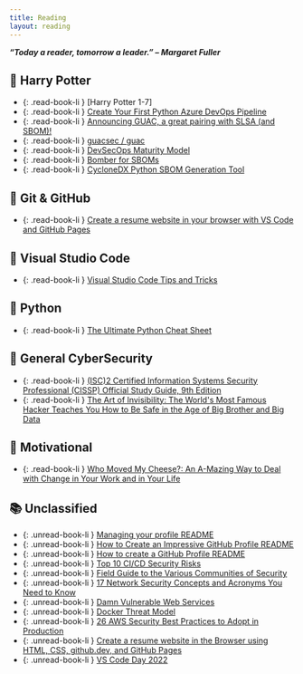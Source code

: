 ```yaml
---
title: Reading
layout: reading
---
```

***“Today a reader, tomorrow a leader.” – Margaret Fuller***

## 📙 Harry Potter

- {: .read-book-li } [Harry Potter 1-7]
- {: .read-book-li } [Create Your First Python Azure DevOps Pipeline](https://learn.microsoft.com/en-us/azure/devops/pipelines/create-first-pipeline?view=azure-devops&tabs=python%2Ctfs-2018-2%2Cbrowser)
- {: .read-book-li } [Announcing GUAC, a great pairing with SLSA (and SBOM)!](https://security.googleblog.com/2022/10/announcing-guac-great-pairing-with-slsa.html?m=1)
- {: .read-book-li } [ guacsec /
guac](https://github.com/guacsec/guac)
- {: .read-book-li } [DevSecOps Maturity Model](https://github.com/OWASP/www-project-devsecops-maturity-model/blob/master/index.md)
- {: .read-book-li } [Bomber for SBOMs](https://github.com/devops-kung-fu/bomber)
- {: .read-book-li } [CycloneDX Python SBOM Generation Tool](https://github.com/trantdai/cyclonedx-python)

## 📙 Git & GitHub

- {: .read-book-li } [Create a resume website in your browser with VS Code and GitHub Pages](https://learn.microsoft.com/en-us/events/vs-code-day-2022/create-a-resume-website-in-your-browser-with-vs-code-and-github-pages)

## 📙 Visual Studio Code

- {: .read-book-li } [Visual Studio Code Tips and Tricks](https://code.visualstudio.com/docs/getstarted/tips-and-tricks)

## 📙 Python
- {: .read-book-li } [The Ultimate Python Cheat Sheet](https://www.linkedin.com/feed/update/urn:li:activity:6977291893848084480/)

## 📙 General CyberSecurity

- {: .read-book-li } [(ISC)2 Certified Information Systems Security Professional (CISSP) Official Study Guide, 9th Edition](https://www.amazon.com.au/Certified-Information-Security-Professional-Official/dp/1119786231)
- {: .read-book-li } [The Art of Invisibility: The World's Most Famous Hacker Teaches You How to Be Safe in the Age of Big Brother and Big Data](https://www.amazon.com.au/Art-Invisibility-Worlds-Teaches-Brother/dp/0316380504)

## 📙 Motivational

- {: .read-book-li } [Who Moved My Cheese?: An A-Mazing Way to Deal with Change in Your Work and in Your Life](https://www.amazon.com.au/Who-Moved-My-Cheese-Mazing-ebook/dp/B004CR6AM4)

## 📚 Unclassified
- {: .unread-book-li } [Managing your profile README](https://docs.github.com/en/account-and-profile/setting-up-and-managing-your-github-profile/customizing-your-profile/managing-your-profile-readme)
- {: .unread-book-li } [How to Create an Impressive GitHub Profile README](https://www.sitepoint.com/github-profile-readme/)
- {: .unread-book-li } [How to create a GitHub Profile README ](https://dev.to/github/how-to-create-a-github-profile-readme-jha)
- {: .unread-book-li } [Top 10 CI/CD Security Risks](https://github.com/cider-security-research/top-10-cicd-security-risks)
- {: .unread-book-li } [Field Guide to the Various Communities of Security ](https://www.philvenables.com/post/field-guide-to-the-various-communities-of-security)
- {: .unread-book-li } [17 Network Security Concepts and Acronyms You Need to Know](https://www.gartner.com/en/articles/17-network-security-concepts-and-acronyms-you-need-to-know)
- {: .unread-book-li } [Damn Vulnerable Web Services](https://github.com/snoopysecurity/dvws-node)
- {: .unread-book-li } [Docker Threat Model](https://cloudsecdocs.com/container_security/theory/threats/docker_threat_model/)
- {: .unread-book-li } [26 AWS Security Best Practices to Adopt in Production](https://sysdig.com/blog/26-aws-security-best-practices/)
- {: .unread-book-li } [Create a resume website in the Browser using HTML, CSS, github.dev, and GitHub Pages](https://github.com/ornelladotcom/resume-website-workshop)
- {: .unread-book-li } [VS Code Day 2022](https://learn.microsoft.com/en-us/events/vs-code-day-2022/)

